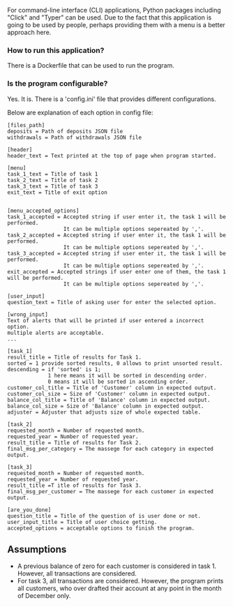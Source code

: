For command-line interface (CLI) applications, 
Python packages including "Click" and "Typer" can be used. 
Due to the fact that this application is going to be used by people, 
perhaps providing them with a menu is a better approach here. 


### How to run this application?

There is a Dockerfile that can be used to run the program.

### Is the program configurable?

Yes. It is. There is a 'config.ini' file that provides different configurations.

Below are explanation of each option in config file:

```
[files_path]
deposits = Path of deposits JSON file
withdrawals = Path of withdrawals JSON file

[header]
header_text = Text printed at the top of page when program started.

[menu]
task_1_text = Title of task 1
task_2_text = Title of task 2
task_3_text = Title of task 3
exit_text = Title of exit option


[menu_accepted_options]
task_1_accepted = Accepted string if user enter it, the task 1 will be performed. 
                  It can be multiple options sepereated by ','.
task_2_accepted = Accepted string if user enter it, the task 1 will be performed. 
                  It can be multiple options sepereated by ','.
task_3_accepted = Accepted string if user enter it, the task 1 will be performed. 
                  It can be multiple options sepereated by ','.
exit_accepted = Accepted strings if user enter one of them, the task 1 will be performed. 
                  It can be multiple options sepereated by ','.

[user_input]
question_text = Title of asking user for enter the selected option.

[wrong_input]
Text of alerts that will be printed if user entered a incorrect option.
multiple alerts are acceptable.
...

[task_1]
result_title = Title of results for Task 1.
sorted = 1 provide sorted results, 0 allows to print unsorted result.
descending = if 'sorted' is 1; 
             1 here means it will be sorted in descending order. 
             0 means it will be sorted in ascending order.
customer_col_title = Title of 'Customer' column in expected output.
customer_col_size = Size of 'Customer' column in expected output.
balance_col_title = Title of 'Balance' column in expected output.
balance_col_size = Size of 'Balance' column in expected output.
adjuster = Adjuster that adjusts size of whole expected table.

[task_2]
requested_month = Number of requested month.
requested_year = Number of requested year.
result_title = Title of results for Task 2.
final_msg_per_category = The massege for each category in expected output.

[task_3]
requested_month = Number of requested month.
requested_year = Number of requested year.
result_title =T itle of results for Task 3.
final_msg_per_customer = The massege for each customer in expected output.

[are_you_done]
question_title = Title of the question of is user done or not.
user_input_title = Title of user choice getting. 
accepted_options = acceptable options to finish the program.  
```

## Assumptions

- A previous balance of zero for each customer is considered in task 1. However, all transactions are considered.
- For task 3, all transactions are considered. 
  However, the program prints all customers, who over drafted their account at any point in the month of December only.

